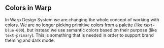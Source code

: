 ## Colors in Warp
In Warp Design System we are changing the whole concept of working with colors.
We are no longer picking primitive colors from a palette (like `text-blue-600`), but instead we use semantic colors based on their purpose (like `text-primary`).
This is something that is needed in order to support brand theming and dark mode.
